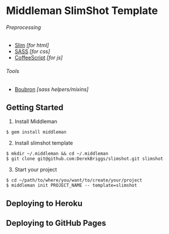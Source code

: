Middleman SlimShot Template
===

###### Preprocessing
- [Slim](http://slim-lang.com) *[for html]*
- [SASS](http://sass-lang.com) *[for css]*
- [CoffeeScript](http://coffeescript.org) *[for js]*

###### Tools
- [Boubron](http://bourbon.io) *[sass helpers/mixins]*

## Getting Started

1. Install Middleman

  ```
  $ gem install middleman
  ```

2. Install slimshot template

  ```
  $ mkdir ~/.middleman && cd ~/.middleman
  $ git clone git@github.com:DerekBriggs/slimshot.git slimshot
  ```

3. Start your project

  ```
  $ cd ~/path/to/where/you/want/to/create/your/project
  $ middleman init PROJECT_NAME -- template=slimshot
  ```
  
## Deploying to Heroku

## Deploying to GitHub Pages
